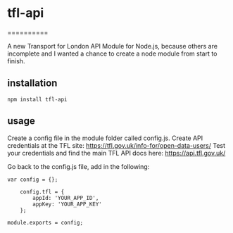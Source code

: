 # tfl-api
==========

A new Transport for London API Module for Node.js, because others are incomplete and I wanted a chance to create a node module from start to finish. 

## installation

	npm install tfl-api

## usage

Create a config file in the module folder called config.js. 
Create API credentials at the TFL site: <https://tfl.gov.uk/info-for/open-data-users/>
Test your credentials and find the main TFL API docs here: <https://api.tfl.gov.uk/>

Go back to the config.js file, add in the following:

	var config = {};

		config.tfl = {
		    appId: 'YOUR_APP_ID',
		    appKey: 'YOUR_APP_KEY'
		};

	module.exports = config;